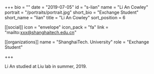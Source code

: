 +++
bio = ""
date = "2019-07-05"
id = "s-lian"
name = "Li An Cowley"
portrait = "/portraits/portrait.jpg"
short_bio = "Exchange Student"
short_name = "lian"
title = "Li An Cowley"
sort_position = 6

[[social]]
    icon = "envelope"
    icon_pack = "fa"
    link = "mailto:xxx@shanghaitech.edu.cn"

[[organizations]]
    name = "ShanghaiTech. University"
    role = "Exchange Student"

+++

Li An studied at Liu lab in summer, 2019.